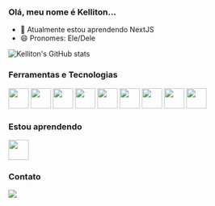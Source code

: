 ### Olá, meu nome é Kelliton...

- 🌱 Atualmente estou aprendendo NextJS
- 😄 Pronomes: Ele/Dele

![Kelliton's GitHub stats](https://github-readme-stats.vercel.app/api?username=programmerkelliton&show_icons=true&theme=radical)

### Ferramentas e Tecnologias
<div>
  <img src="https://cdn.jsdelivr.net/gh/devicons/devicon/icons/html5/html5-original.svg" width="40px"/>
  <img src="https://cdn.jsdelivr.net/gh/devicons/devicon/icons/css3/css3-original.svg" width="40px"/>          
  <img src="https://cdn.jsdelivr.net/gh/devicons/devicon/icons/javascript/javascript-original.svg" width="40px"/> 
  <img src="https://cdn.jsdelivr.net/gh/devicons/devicon/icons/sass/sass-original.svg" width="40px"/>       
  <img src="https://cdn.jsdelivr.net/gh/devicons/devicon/icons/react/react-original.svg" width="40px"/>  
  <img src="https://cdn.jsdelivr.net/gh/devicons/devicon/icons/git/git-original.svg" width="40px"/>
  <img src="https://cdn.jsdelivr.net/gh/devicons/devicon/icons/github/github-original.svg" width="40px"/>                
  <img src="https://cdn.jsdelivr.net/gh/devicons/devicon/icons/linux/linux-original.svg" width="40px"/>   
  <img src="https://cdn.jsdelivr.net/gh/devicons/devicon/icons/npm/npm-original-wordmark.svg" width="40px"/>          
</div>

### Estou aprendendo
<img src="https://cdn.jsdelivr.net/gh/devicons/devicon/icons/nextjs/nextjs-original-wordmark.svg"  width="40px"/>

### Contato
<div>
  <a href="https://www.linkedin.com/in/kelliton-santana-0951b622a" target="_blank">
    <img src="https://img.shields.io/badge/-LinkedIn-%230077B5?style=for-the-badge&logo=linkedin&logoColor=white" target="_blank">
  </a> 
</div>


